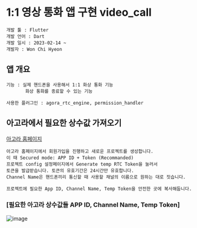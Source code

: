 # 1:1 영상 통화 앱 구현 video_call

```
개발 툴 : Flutter
개발 언어 : Dart
개발 일시 : 2023-02-14 ~
개발자 : Won Chi Hyeon
```

## 앱 개요
```
기능 : 실제 핸드폰을 사용해서 1:1 화상 통화 기능
       화상 통화를 종료할 수 있는 기능
       
사용한 플러그인 : agora_rtc_engine, permission_handler
```

## 아고라에서 필요한 상수값 가져오기
[아고라 홈페이지](https://www.agora.io)
```
아고라 홈페이지에서 회원가입을 진행하고 새로운 프로젝트를 생성합니다.
이 때 Secured mode: APP ID + Token (Recommanded)
프로젝트 config 설정페이지에서 Generate temp RTC Token을 눌러서
토큰을 발급받습니다. 토큰의 유효기간은 24시간만 유효합니다.
Channel Name은 핸드폰끼리 통신할 때 사용할 채널의 이름으로 원하는 대로 짓습니다.

프로젝트에 필요한 App ID, Channel Name, Temp Token을 안전한 곳에 복사해둡니다.
```
### [필요한 아고라 상수값들 APP ID, Channel Name, Temp Token]
![image](https://user-images.githubusercontent.com/58906858/218630843-183c655b-3f89-47d5-ab80-65ace56ace58.png)
